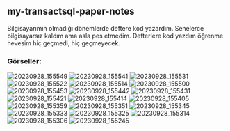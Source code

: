 ## my-transactsql-paper-notes
Bilgisayarımın olmadığı dönemlerde deftere kod yazardım.
Senelerce bilgisayarsız kaldım ama asla pes etmedim.
Defterlere kod yazdım öğrenme hevesim hiç geçmedi, hiç geçmeyecek.

### Görseller:

![20230928_155549](https://github.com/huseyinaydin99/my-transactsql-paper-notes/assets/16438043/57f25784-521e-443b-8327-a92fe18a9efa)
![20230928_155541](https://github.com/huseyinaydin99/my-transactsql-paper-notes/assets/16438043/998cf322-7159-473e-a861-56a6467822d1)
![20230928_155531](https://github.com/huseyinaydin99/my-transactsql-paper-notes/assets/16438043/16d4ea06-93d8-4183-baac-1f8f10658a8a)
![20230928_155522](https://github.com/huseyinaydin99/my-transactsql-paper-notes/assets/16438043/7d5744fd-8dcb-4b6a-b4c5-6386bba74987)
![20230928_155514](https://github.com/huseyinaydin99/my-transactsql-paper-notes/assets/16438043/559a69f1-e8a0-4a6a-a5da-cb64a9c79c1c)
![20230928_155500](https://github.com/huseyinaydin99/my-transactsql-paper-notes/assets/16438043/38df780b-f9fc-42ff-8956-a006fbb80932)
![20230928_155453](https://github.com/huseyinaydin99/my-transactsql-paper-notes/assets/16438043/9a755f05-bf29-4a0c-a4b3-6b3778f17dbe)
![20230928_155442](https://github.com/huseyinaydin99/my-transactsql-paper-notes/assets/16438043/cd2207f5-ca26-4108-ad10-9a71f751c717)
![20230928_155431](https://github.com/huseyinaydin99/my-transactsql-paper-notes/assets/16438043/095621fe-b873-433a-ba0f-f0f1044fc213)
![20230928_155421](https://github.com/huseyinaydin99/my-transactsql-paper-notes/assets/16438043/b402afb8-8438-4b6e-b6f0-ec6ea2f5d936)
![20230928_155414](https://github.com/huseyinaydin99/my-transactsql-paper-notes/assets/16438043/5a2a39ef-6c9d-4309-9ae6-443dc579e966)
![20230928_155405](https://github.com/huseyinaydin99/my-transactsql-paper-notes/assets/16438043/e5a2fc89-94fc-437e-8ae2-b14ee12c45f8)
![20230928_155359](https://github.com/huseyinaydin99/my-transactsql-paper-notes/assets/16438043/e25bb707-193c-4a0e-8628-823ea8c7dd54)
![20230928_155351](https://github.com/huseyinaydin99/my-transactsql-paper-notes/assets/16438043/814058bf-f925-43c9-bf77-69c7a5d4bd86)
![20230928_155345](https://github.com/huseyinaydin99/my-transactsql-paper-notes/assets/16438043/155c76a1-2529-4cea-af30-4c4dd55733ca)
![20230928_155333](https://github.com/huseyinaydin99/my-transactsql-paper-notes/assets/16438043/960bc616-2e10-4fec-8718-1cc905946a35)
![20230928_155325](https://github.com/huseyinaydin99/my-transactsql-paper-notes/assets/16438043/58543e9d-9e17-4646-b14c-764ab9f76866)
![20230928_155314](https://github.com/huseyinaydin99/my-transactsql-paper-notes/assets/16438043/8a9cdb76-15e2-4007-9ffd-017a16d7d2ab)
![20230928_155306](https://github.com/huseyinaydin99/my-transactsql-paper-notes/assets/16438043/f9dec91d-8bfe-46a5-aaa3-b7a722d2aac3)
![20230928_155245](https://github.com/huseyinaydin99/my-transactsql-paper-notes/assets/16438043/0de2b164-27b6-479e-9b9a-08b0c970820e)
